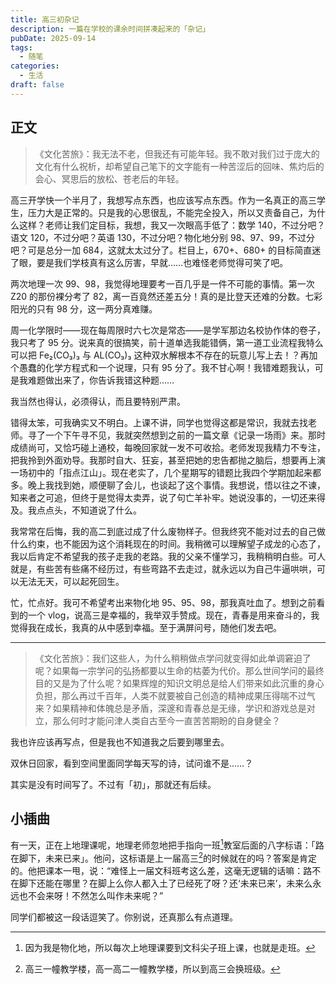 ```yaml
---
title: 高三初杂记
description: 一篇在学校的课余时间拼凑起来的「杂记」
pubDate: 2025-09-14
tags:
  - 随笔
categories:
  - 生活
draft: false
---
```


## 正文

> 《文化苦旅》：我无法不老，但我还有可能年轻。我不敢对我们过于庞大的文化有什么祝析，却希望自己笔下的文字能有一种苦涩后的回味、焦灼后的会心、冥思后的放松、苍老后的年轻。

高三开学快一个半月了，我想写点东西，也应该写点东西。作为一名真正的高三学生，压力大是正常的。只是我的心思很乱，不能完全投入，所以又责备自己，为什么这样？老师让我们定目标，我想，我又一次眼高手低了：数学 140，不过分吧？语文 120，不过分吧？英语 130，不过分吧？物化地分别 98、97、99，不过分吧？可是总分一加 684，这就太太过分了。栏目上，670+、680+ 的目标简直迷了眼，要是我们学枝真有这么厉害，早就……也难怪老师觉得可笑了吧。

两次地理一次 99、98，我觉得地理要考一百几乎是一件不可能的事情。第一次 Z20 的那份裸分考了 82，离一百竟然还差五分！真的是比登天还难的分数。七彩阳光的只有 98 分，这一两分真难赚。

周一化学限时——现在每周限时六七次是常态——是学军那边名校协作体的卷子，我只考了 95 分。说来真的很搞笑，前十道单选我能错俩，第一道工业流程我特么可以把 Fe₂(CO₃)₃ 与 AL(CO₃)₃ 这种双水解根本不存在的玩意儿写上去！？再加个愚蠢的化学方程式和一个说理，只有 95 分了。我不甘心啊！我错难题我认，可是我难题做出来了，你告诉我错这种题……

我当然也得认，必须得认，而且要特别严肃。

错得太笨，可我确实又不明白。上课不讲，同学也觉得这都是常识，我就去找老师。寻了一个下午寻不见，我就突然想到之前的一篇文章《记录一场雨》来。那时成绩尚可，又恰巧碰上通校，每晚回家就一发不可收拾。老师发现我精力不专注，把我拎到外面劝导。我那时自大、狂妄，甚至把她的忠告都抛之脑后，想要再上演一场初中的「指点江山」。现在老实了，几个星期写的错题比我四个学期加起来都多。晚上我找到她，顺便聊了会儿，也谈起了这个事情。我想说，悟以往之不谏，知来者之可追，但终于是觉得太卖弄，说了句亡羊补牢。她说没事的，一切还来得及。我点点头，不知道说了什么。

我常常在后悔，我的高二到底过成了什么废物样子。但我终究不能对过去的自己做什么约束，也不能因为这个消耗现在的时间。我稍微可以理解望子成龙的心态了，我以后肯定不希望我的孩子走我的老路。我的父亲不懂学习，我稍稍明白些。可人就是，有些苦有些痛不经历过，有些弯路不去走过，就永远以为自己牛逼哄哄，可以无法无天，可以起死回生。

忙，忙点好。我可不希望考出来物化地 95、95、98，那我真吐血了。想到之前看到的一个 vlog，说高三是幸福的，我举双手赞成。现在，青春是用来奋斗的，我觉得我在成长，我真的从中感到幸福。至于满屏问号，随他们发去吧。

---

> 《文化苦旅》：我们这些人，为什么稍稍做点学问就变得如此单调窘迫了呢？如果每一宗学问的弘扬都要以生命的枯萎为代价。那么世间学问的最终目的又是为了什么呢？如果辉煌的知识文明总是给人们带来如此沉重的身心负担，那么再过千百年，人类不就要被自己创造的精神成果压得喘不过气来？如果精神和体魄总是矛盾，深邃和青春总是无缘，学识和游戏总是对立，那么何时才能问津人类自古至今一直苦苦期盼的自身健全？

我也许应该再写点，但是我也不知道我之后要到哪里去。

双休日回家，看到空间里面同学每天写的诗，试问谁不是……？

其实是没有时间写了。不过有「初」，那就还有后续。

## 小插曲

有一天，正在上地理课呢，地理老师忽地把手指向一班[^1]教室后面的八字标语：「路在脚下，未来已来」。他问，这标语是上一届高三[^2]的时候就在的吗？答案是肯定的。他把课本一甩，说：“难怪上一届文科班考这么差，这毫无逻辑的话嘛：路不在脚下还能在哪里？在脚上么你人都入土了已经死了呀？还‘未来已来’，未来么永远也不会来呀！不然怎么叫作未来呢？”

同学们都被这一段话逗笑了。你别说，还真那么有点道理。

[^1]: 因为我是物化地，所以每次上地理课要到文科尖子班上课，也就是走班。

[^2]: 高三一幢教学楼，高一高二一幢教学楼，所以到高三会换班级。
